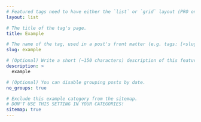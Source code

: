 ```yaml
---
# Featured tags need to have either the `list` or `grid` layout (PRO only).
layout: list

# The title of the tag's page.
title: Example

# The name of the tag, used in a post's front matter (e.g. tags: [<slug>]).
slug: example

# (Optional) Write a short (~150 characters) description of this featured tag.
description: >
  example

# (Optional) You can disable grouping posts by date.
no_groups: true

# Exclude this example category from the sitemap.
# DON'T USE THIS SETTING IN YOUR CATEGORIES!
sitemap: true
---
```


